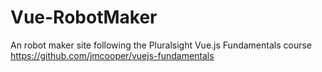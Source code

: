 # Vue-RobotMaker
An robot maker site following the Pluralsight Vue.js Fundamentals course
https://github.com/jmcooper/vuejs-fundamentals

